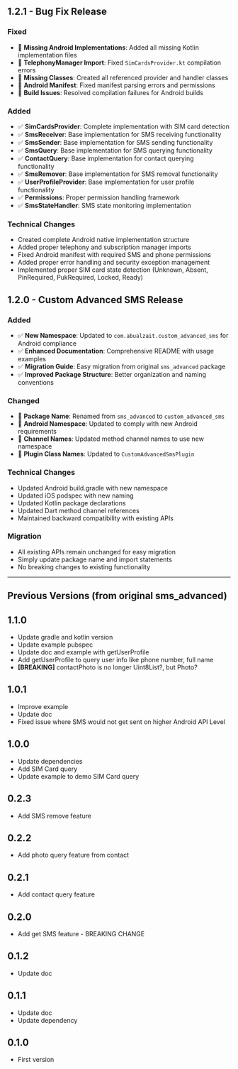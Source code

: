 ## 1.2.1 - Bug Fix Release

### Fixed
- 🐛 **Missing Android Implementations**: Added all missing Kotlin implementation files
- 🐛 **TelephonyManager Import**: Fixed `SimCardsProvider.kt` compilation errors
- 🐛 **Missing Classes**: Created all referenced provider and handler classes
- 🐛 **Android Manifest**: Fixed manifest parsing errors and permissions
- 🐛 **Build Issues**: Resolved compilation failures for Android builds

### Added
- ✅ **SimCardsProvider**: Complete implementation with SIM card detection
- ✅ **SmsReceiver**: Base implementation for SMS receiving functionality  
- ✅ **SmsSender**: Base implementation for SMS sending functionality
- ✅ **SmsQuery**: Base implementation for SMS querying functionality
- ✅ **ContactQuery**: Base implementation for contact querying functionality
- ✅ **SmsRemover**: Base implementation for SMS removal functionality
- ✅ **UserProfileProvider**: Base implementation for user profile functionality
- ✅ **Permissions**: Proper permission handling framework
- ✅ **SmsStateHandler**: SMS state monitoring implementation

### Technical Changes
- Created complete Android native implementation structure
- Added proper telephony and subscription manager imports
- Fixed Android manifest with required SMS and phone permissions
- Added proper error handling and security exception management
- Implemented proper SIM card state detection (Unknown, Absent, PinRequired, PukRequired, Locked, Ready)

## 1.2.0 - Custom Advanced SMS Release

### Added
- ✅ **New Namespace**: Updated to `com.abualzait.custom_advanced_sms` for Android compliance
- ✅ **Enhanced Documentation**: Comprehensive README with usage examples
- ✅ **Migration Guide**: Easy migration from original `sms_advanced` package
- ✅ **Improved Package Structure**: Better organization and naming conventions

### Changed
- 🔄 **Package Name**: Renamed from `sms_advanced` to `custom_advanced_sms`
- 🔄 **Android Namespace**: Updated to comply with new Android requirements
- 🔄 **Channel Names**: Updated method channel names to use new namespace
- 🔄 **Plugin Class Names**: Updated to `CustomAdvancedSmsPlugin`

### Technical Changes
- Updated Android build.gradle with new namespace
- Updated iOS podspec with new naming
- Updated Kotlin package declarations
- Updated Dart method channel references
- Maintained backward compatibility with existing APIs

### Migration
- All existing APIs remain unchanged for easy migration
- Simply update package name and import statements
- No breaking changes to existing functionality

---

## Previous Versions (from original sms_advanced)

## 1.1.0
* Update gradle and kotlin version
* Update example pubspec 
* Update doc and example with getUserProfile
* Add getUserProfile to query user info like phone number, full name
* **[BREAKING]** contactPhoto is no longer Uint8List?, but Photo? 

## 1.0.1
* Improve example 
* Update doc 
* Fixed issue where SMS would not get sent on higher Android API Level 

## 1.0.0
* Update dependencies
* Add SIM Card query
* Update example to demo SIM Card query

## 0.2.3
* Add SMS remove feature

## 0.2.2
* Add photo query feature from contact

## 0.2.1
* Add contact query feature

## 0.2.0
* Add get SMS feature - BREAKING CHANGE

## 0.1.2
* Update doc

## 0.1.1
* Update doc
* Update dependency

## 0.1.0
* First version
